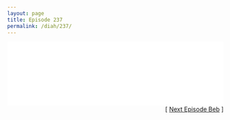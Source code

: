```yaml
---
layout: page
title: Episode 237
permalink: /diah/237/
---
```


<iframe allowfullscreen="true" frameborder="0" style="width:100%;" marginheight="0" marginwidth="0" mozallowfullscreen="true" scrolling="NO" src="//gdriveplayer.us/embed2.php?link=p%252F3HHjKVqLpxGedl%252Fk1xewJZMQEWTpafyBd1hIyK0jPeWlwGeccfzuXGsywpBS5vdlyZh%252B%252BPykJVFEoUpDWV2i4g3BYHcGyyUO8JL3GsqVoYShjWgpXs6enZ0zBU4h8%252BgTdNmhNwuc8Uz3u6xCUXeveicGpbthjxZ95ItBope6pBHJm20YWCozIhONVu%252Bd18ySHMfDgy5z6dA4TdReB37i&amp;no_adult=yes" webkitallowfullscreen="true"></iframe>

<div align="right">[ <a href="/diah/238/">Next Episode Beb</a> ]</div>

